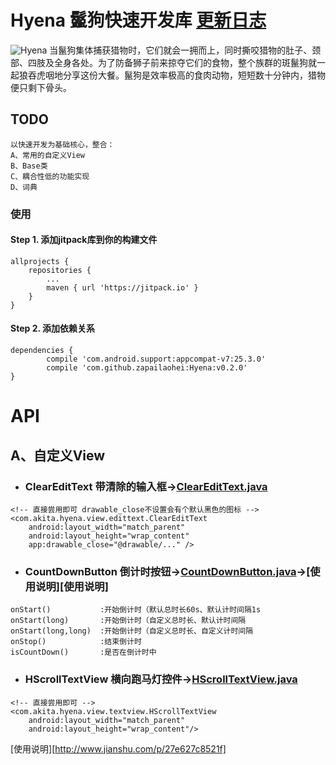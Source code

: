 # Hyena 鬣狗快速开发库 [更新日志][UpdateLog.md]

![Hyena][Hyena.jpg]
当鬣狗集体捕获猎物时，它们就会一拥而上，同时撕咬猎物的肚子、颈部、四肢及全身各处。为了防备狮子前来掠夺它们的食物，整个族群的斑鬣狗就一起狼吞虎咽地分享这份大餐。鬣狗是效率极高的食肉动物，短短数十分钟内，猎物便只剩下骨头。

## TODO

```
以快速开发为基础核心，整合：
A、常用的自定义View
B、Base类
C、耦合性低的功能实现
D、词典
```

### 使用

#### Step 1. 添加jitpack库到你的构建文件

```
allprojects {
    repositories {
        ...
        maven { url 'https://jitpack.io' }
    }
}
```

#### Step 2. 添加依赖关系

```
dependencies {
        compile 'com.android.support:appcompat-v7:25.3.0'
        compile 'com.github.zapailaohei:Hyena:v0.2.0'
}
```

# API

## A、自定义View

* ### ClearEditText 带清除的输入框→[ClearEditText.java][ClearEditText.java]

```
<!-- 直接尝用即可 drawable_close不设置会有个默认黑色的图标 -->
<com.akita.hyena.view.edittext.ClearEditText
    android:layout_width="match_parent"
    android:layout_height="wrap_content"
    app:drawable_close="@drawable/..." />
```

* ### CountDownButton 倒计时按钮→[CountDownButton.java][CountDownButton.java]→[使用说明][使用说明]

```
onStart()           :开始倒计时（默认总时长60s、默认计时间隔1s
onStart(long)       :开始倒计时（自定义总时长、默认计时间隔
onStart(long,long)  :开始倒计时（自定义总时长、自定义计时间隔
onStop()            :结束倒计时
isCountDown()       :是否在倒计时中
```

* ### HScrollTextView 横向跑马灯控件→[HScrollTextView.java][HScrollTextView.java]

```
<!-- 直接尝用即可 -->
<com.akita.hyena.view.textview.HScrollTextView
    android:layout_width="match_parent"
    android:layout_height="wrap_content"/>
```
[Hyena.jpg]:https://github.com/zapailaohei/Hyena/blob/master/images/Hyena.jpg
[UpdateLog.md]: https://github.com/zapailaohei/Hyena/blob/master/UpdateLog.md
[ClearEditText.java]: https://github.com/zapailaohei/Hyena/blob/master/hyenalibrary/src/main/java/com/akita/hyena/view/edittext/ClearEditText.java
[CountDownButton.java]: https://github.com/zapailaohei/Hyena/blob/master/hyenalibrary/src/main/java/com/akita/hyena/view/button/CountDownButton.java
[HScrollTextView.java]: https://github.com/zapailaohei/Hyena/blob/master/hyenalibrary/src/main/java/com/akita/hyena/view/textview/HScrollTextView.java

[使用说明][http://www.jianshu.com/p/27e627c8521f]

